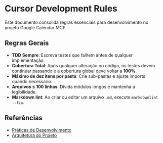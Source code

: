 # Cursor Development Rules

Este documento consolida regras essenciais para desenvolvimento no projeto Google
Calendar MCP.

## Regras Gerais

- **TDD Sempre**: Escreva testes que falhem antes de qualquer implementação.
- **Cobertura Total**: Após qualquer alteração no código, os testes devem
  continuar passando e a cobertura global deve voltar a **100%**.
- **Máximo de dez itens por pasta**: Crie sub-pastas e ajuste imports quando necessário.
- **Arquivos ≤ 100 linhas**: Divida módulos longos e mantenha a legibilidade.
- **Markdown lint**: Ao criar ou editar um arquivo `.md`, execute `markdownlint --fix`.

## Referências

- [Práticas de Desenvolvimento](doc/development_best_practices.md)
- [Arquitetura do Projeto](doc/guides/architecture.md)

